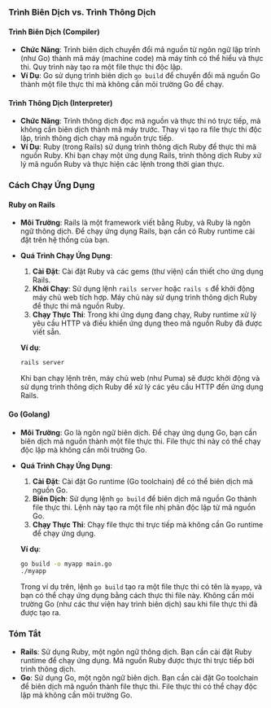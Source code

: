 ### Trình Biên Dịch vs. Trình Thông Dịch

#### **Trình Biên Dịch (Compiler)**

- **Chức Năng**: Trình biên dịch chuyển đổi mã nguồn từ ngôn ngữ lập trình (như Go) thành mã máy (machine code) mà máy tính có thể hiểu và thực thi. Quy trình này tạo ra một file thực thi độc lập.
- **Ví Dụ**: Go sử dụng trình biên dịch `go build` để chuyển đổi mã nguồn Go thành một file thực thi mà không cần môi trường Go để chạy.

#### **Trình Thông Dịch (Interpreter)**

- **Chức Năng**: Trình thông dịch đọc mã nguồn và thực thi nó trực tiếp, mà không cần biên dịch thành mã máy trước. Thay vì tạo ra file thực thi độc lập, trình thông dịch chạy mã nguồn trực tiếp.
- **Ví Dụ**: Ruby (trong Rails) sử dụng trình thông dịch Ruby để thực thi mã nguồn Ruby. Khi bạn chạy một ứng dụng Rails, trình thông dịch Ruby xử lý mã nguồn Ruby và thực hiện các lệnh trong thời gian thực.

### Cách Chạy Ứng Dụng

#### **Ruby on Rails**

- **Môi Trường**: Rails là một framework viết bằng Ruby, và Ruby là ngôn ngữ thông dịch. Để chạy ứng dụng Rails, bạn cần có Ruby runtime cài đặt trên hệ thống của bạn.
- **Quá Trình Chạy Ứng Dụng**:
  1. **Cài Đặt**: Cài đặt Ruby và các gems (thư viện) cần thiết cho ứng dụng Rails.
  2. **Khởi Chạy**: Sử dụng lệnh `rails server` hoặc `rails s` để khởi động máy chủ web tích hợp. Máy chủ này sử dụng trình thông dịch Ruby để thực thi mã nguồn Ruby.
  3. **Chạy Thực Thi**: Trong khi ứng dụng đang chạy, Ruby runtime xử lý yêu cầu HTTP và điều khiển ứng dụng theo mã nguồn Ruby đã được viết sẵn.

  **Ví dụ**:
  ```bash
  rails server
  ```

  Khi bạn chạy lệnh trên, máy chủ web (như Puma) sẽ được khởi động và sử dụng trình thông dịch Ruby để xử lý các yêu cầu HTTP đến ứng dụng Rails.

#### **Go (Golang)**

- **Môi Trường**: Go là ngôn ngữ biên dịch. Để chạy ứng dụng Go, bạn cần biên dịch mã nguồn thành một file thực thi. File thực thi này có thể chạy độc lập mà không cần môi trường Go.
- **Quá Trình Chạy Ứng Dụng**:
  1. **Cài Đặt**: Cài đặt Go runtime (Go toolchain) để có thể biên dịch mã nguồn Go.
  2. **Biên Dịch**: Sử dụng lệnh `go build` để biên dịch mã nguồn Go thành file thực thi. Lệnh này tạo ra một file nhị phân độc lập từ mã nguồn Go.
  3. **Chạy Thực Thi**: Chạy file thực thi trực tiếp mà không cần Go runtime để chạy ứng dụng.

  **Ví dụ**:
  ```bash
  go build -o myapp main.go
  ./myapp
  ```

  Trong ví dụ trên, lệnh `go build` tạo ra một file thực thi có tên là `myapp`, và bạn có thể chạy ứng dụng bằng cách thực thi file này. Không cần môi trường Go (như các thư viện hay trình biên dịch) sau khi file thực thi đã được tạo ra.

### Tóm Tắt

- **Rails**: Sử dụng Ruby, một ngôn ngữ thông dịch. Bạn cần cài đặt Ruby runtime để chạy ứng dụng. Mã nguồn Ruby được thực thi trực tiếp bởi trình thông dịch.
- **Go**: Sử dụng Go, một ngôn ngữ biên dịch. Bạn cần cài đặt Go toolchain để biên dịch mã nguồn thành file thực thi. File thực thi có thể chạy độc lập mà không cần môi trường Go.

